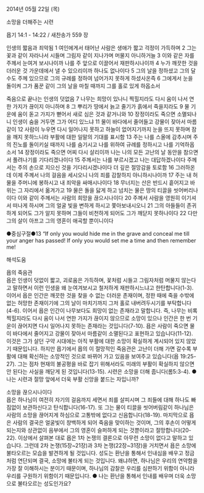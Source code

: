 2014년 05월 22일 (목)

소망을 더해주는 시련



욥기 14:1 - 14:22 / 새찬송가 559 장


인생의 짧음과 죄악됨
1 여인에게서 태어난 사람은 생애가 짧고 걱정이 가득하며 2 그는 꽃과 같이 자라나서 시들며 그림자 같이 지나가며 머물지 아니하거늘 3 이와 같은 자를 주께서 눈여겨 보시나이까 나를 주 앞으로 이끌어서 재판하시나이까 4 누가 깨끗한 것을 더러운 것 가운데에서 낼 수 있으리이까 하나도 없나이다 5 그의 날을 정하셨고 그의 달 수도 주께 있으므로 그의 규례를 정하여 넘어가지 못하게 하셨사온즉 6 그에게서 눈을 돌이켜 그가 품꾼 같이 그의 날을 마칠 때까지 그를 홀로 있게 하옵소서

죽음으로 끝나는 인생의 덧없음
7 나무는 희망이 있나니 찍힐지라도 다시 움이 나서 연한 가지가 끊이지 아니하며 8 그 뿌리가 땅에서 늙고 줄기가 흙에서 죽을지라도 9 물 기운에 움이 돋고 가지가 뻗어서 새로 심은 것과 같거니와 10 장정이라도 죽으면 소멸되나니 인생이 숨을 거두면 그가 어디 있느냐 11 물이 바다에서 줄어들고 강물이 잦아서 마름 같이 12 사람이 누우면 다시 일어나지 못하고 하늘이 없어지기까지 눈을 뜨지 못하며 잠을 깨지 못하느니라
부활에 대한 일말의 기대를 표시함
13 주는 나를 스올에 감추시며 주의 진노를 돌이키실 때까지 나를 숨기시고 나를 위하여 규례를 정하시고 나를 기억하옵소서 14 장정이라도 죽으면 어찌 다시 살리이까 나는 나의 모든 고난의 날 동안을 참으면서 풀려나기를 기다리겠나이다 15 주께서는 나를 부르시겠고 나는 대답하겠나이다 주께서는 주의 손으로 지으신 것을 기다리시겠나이다
더 깊은 절망감을 토로함 
16 그러하온데 이제 주께서 나의 걸음을 세시오니 나의 죄를 감찰하지 아니하시나이까 17 주는 내 허물을 주머니에 봉하시고 내 죄악을 싸매시나이다 18 무너지는 산은 반드시 흩어지고 바위는 그 자리에서 옮겨가고 19 물은 돌을 닳게 하고 넘치는 물은 땅의 티끌을 씻어버리나이다 이와 같이 주께서는 사람의 희망을 끊으시나이다 20 주께서 사람을 영원히 이기셔서 떠나게 하시며 그의 얼굴 빛을 변하게 하시고 쫓아보내시오니 21 그의 아들들이 존귀하게 되어도 그가 알지 못하며 그들이 비천하게 되어도 그가 깨닫지 못하나이다 22 다만 그의 살이 아프고 그의 영혼이 애곡할 뿐이니이다

●중심구절●13 “If only you would hide me in the grave and conceal me till your anger has passed! If only you would set me a time and then remember me!

해석도움





욥의 죽음관  
욥은 인생이 덧없이 짧고, 괴로움은 가득하며, 꽃처럼 시들고 그림자처럼 머물지 않는다고 말하면서 이런 인생을 왜 눈여겨보시고 철저하게 재판하시느냐고 한탄합니다(1-3). 이어서 욥은 인간은 깨끗한 것을 찾을 수 없는 더러운 존재이며, 정한 때에 죽을 수밖에 없는 허망한 존재이기에 그의 날이 마치기까지 그저 홀로 내버려두시기를 부탁합니다(4-6). 이어서 욥은 인간이 나무보다도 희망이 없는 존재라고 말합니다. 즉, 나무는 비록 찍힐지라도 다시 움이 나서 연한 가지가 끊이지 않으므로 소망이 있으나 인간은 한 번 기운이 끊어지면 다시 일어나지 못하는 존재라는 것입니다(7-10). 욥은 사람이 죽으면 물이 바다에서 줄어지고 강물이 잦아서 마름같이 소멸된다고 표현하고 있습니다(11-12). 이것은 그가 살던 구약 시대에는 아직 부활에 대한 소망이 확실하게 계시되어 있지 않았기 때문입니다. 하지만 욥기에서 욥의 이 절망적인 죽음관은 고난이 더해 가면 갈수록 부활에 대해 확신하는 소망적인 것으로 바뀌어 가고 있음을 보여주고 있습니다(욥 19:25-27). 그는 점차 현재의 불공평을 바로 잡기 위해서라도 미래의 부활이 확실하지 않으면 안 된다는 사실을 깨닫게 된 것입니다(13-15). 시련은 소망을 더해 줍니다(롬5:3-4).
● 나는 시련과 절망 앞에서 더욱 부활 신앙을 붙드는 자입니까?

소망을 끊으시나이다  
욥은 하나님이 여전히 자기의 걸음까지 세면서 죄를 살피시며 그 죄들에 대해 하나도 빠짐없이 보관하신다고 탄식합니다(16-17). 또 그는 물이 티끌을 씻어버림같이 하나님은 사람의 소망을 끊어지게 하심으로 고통밖에 없다고 신음합니다(18-19). 마지막으로 욥은 사람의 결국은 얼굴빛이 창백하게 되어 죽음을 맞이하는 것이며, 그의 후손이 어떻게 되는지와 상관없이 음부에서 그의 영혼이 슬퍼하게 되는 것뿐이라고 절망합니다(20-22). 이상에서 살펴본 대로 욥은 1차 논쟁의 결론으로 아무런 소망이 없다고 말하고 있습니다. 그런데 2차 논쟁(15장~21장)과 3차 논쟁(22장~31장)을 거치면서 욥은 소망에 불타오르는 모습을 발견하게 될 것입니다. 성도는 환난을 통해서 인내심을 배우고 정금처럼 연단되며 결국, 소망에 불타게 되는 것입니다. 왜냐하면, 하나님은 우리의 연약함을 가장 잘 이해하시는 분이기 때문이며, 하나님의 감찰은 우리를 심판하기 위함이 아니라 우리를 구원하기 위함이기 때문입니다. 
● 나는 환난을 통해서 인내를 배우며 더욱 소망으로 불타오르는 성도인가요?